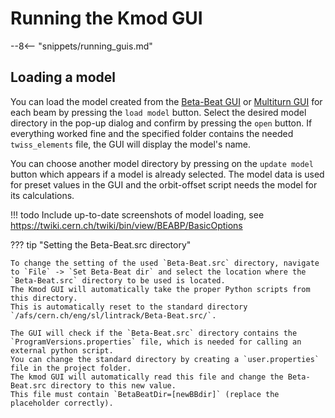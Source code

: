 # Running the Kmod GUI

--8<-- "snippets/running_guis.md"

## Loading a model

You can load the model created from the [Beta-Beat GUI](../betabeat/gui.md) or [Multiturn GUI](../multiturn/gui.md) for each beam by pressing the `load model` button.
Select the desired model directory in the pop-up dialog and confirm by pressing the `open` button.
If everything worked fine and the specified folder contains the needed `twiss_elements` file, the GUI will display the model's name.

You can choose another model directory by pressing on the `update model` button which appears if a model is already selected.
The model data is used for preset values in the GUI and the orbit-offset script needs the model for its calculations.

!!! todo
    Include up-to-date screenshots of model loading, see https://twiki.cern.ch/twiki/bin/view/BEABP/BasicOptions

??? tip "Setting the Beta-Beat.src directory"

    To change the setting of the used `Beta-Beat.src` directory, navigate to `File` -> `Set Beta-Beat dir` and select the location where the `Beta-Beat.src` directory to be used is located.
    The Kmod GUI will automatically take the proper Python scripts from this directory.
    This is automatically reset to the standard directory `/afs/cern.ch/eng/sl/lintrack/Beta-Beat.src/`.
    
    The GUI will check if the `Beta-Beat.src` directory contains the `ProgramVersions.properties` file, which is needed for calling an external python script.
    You can change the standard directory by creating a `user.properties` file in the project folder.
    The kmod GUI will automatically read this file and change the Beta-Beat.src directory to this new value.
    This file must contain `BetaBeatDir=[newBBdir]` (replace the placeholder correctly).
